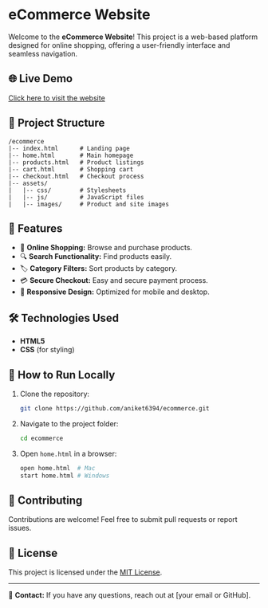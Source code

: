 # eCommerce Website

Welcome to the **eCommerce Website**! This project is a web-based platform designed for online shopping, offering a user-friendly interface and seamless navigation.

## 🌐 Live Demo
[Click here to visit the website](https://aniket6394.github.io/ecommerce/home.html)

## 📂 Project Structure
```
/ecommerce
|-- index.html      # Landing page
|-- home.html       # Main homepage
|-- products.html   # Product listings
|-- cart.html       # Shopping cart
|-- checkout.html   # Checkout process
|-- assets/
|   |-- css/        # Stylesheets
|   |-- js/         # JavaScript files
|   |-- images/     # Product and site images
```

## 🚀 Features
- 🛒 **Online Shopping:** Browse and purchase products.
- 🔍 **Search Functionality:** Find products easily.
- 🏷️ **Category Filters:** Sort products by category.
- 💳 **Secure Checkout:** Easy and secure payment process.
- 📱 **Responsive Design:** Optimized for mobile and desktop.

## 🛠️ Technologies Used
- **HTML5**
- **CSS** (for styling)
## 📌 How to Run Locally
1. Clone the repository:
   ```sh
   git clone https://github.com/aniket6394/ecommerce.git
   ```
2. Navigate to the project folder:
   ```sh
   cd ecommerce
   ```
3. Open `home.html` in a browser:
   ```sh
   open home.html  # Mac
   start home.html # Windows
   ```

## 🤝 Contributing
Contributions are welcome! Feel free to submit pull requests or report issues.

## 📜 License
This project is licensed under the [MIT License](LICENSE).

---

📧 **Contact:** If you have any questions, reach out at [your email or GitHub].

